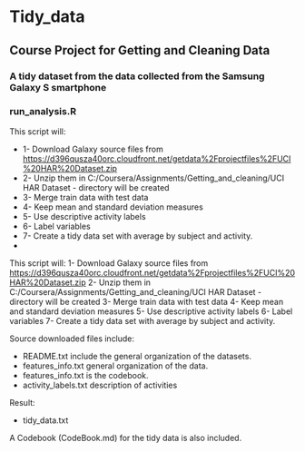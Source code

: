 # Tidy_data
## Course Project for Getting and Cleaning Data

### A tidy dataset from the data collected from the Samsung Galaxy S smartphone

### run_analysis.R

This script will:
- 1- Download Galaxy source files from https://d396qusza40orc.cloudfront.net/getdata%2Fprojectfiles%2FUCI%20HAR%20Dataset.zip
- 2- Unzip them in C:/Coursera/Assignments/Getting_and_cleaning/UCI HAR Dataset  - directory will be created
- 3- Merge train data with test data
- 4- Keep mean and standard deviation measures
- 5- Use descriptive activity labels
- 6- Label variables
- 7- Create a tidy data set with average by subject and activity.
- 
This script will:
1- Download Galaxy source files from https://d396qusza40orc.cloudfront.net/getdata%2Fprojectfiles%2FUCI%20HAR%20Dataset.zip
2- Unzip them in C:/Coursera/Assignments/Getting_and_cleaning/UCI HAR Dataset  - directory will be created
3- Merge train data with test data
4- Keep mean and standard deviation measures
5- Use descriptive activity labels
6- Label variables
7- Create a tidy data set with average by subject and activity.

Source downloaded files include:
- README.txt include the general organization of the datasets.
- features_info.txt general organization of the data.
- features_info.txt is the codebook.
- activity_labels.txt description of activities

Result:
- tidy_data.txt 

A Codebook (CodeBook.md) for the tidy data is also included.






